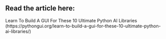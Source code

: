 <h2>Read the article here:</h2> 
Learn To Build A GUI For These 10 Ultimate Python AI Libraries (https://pythongui.org/learn-to-build-a-gui-for-these-10-ultimate-python-ai-libraries/)
